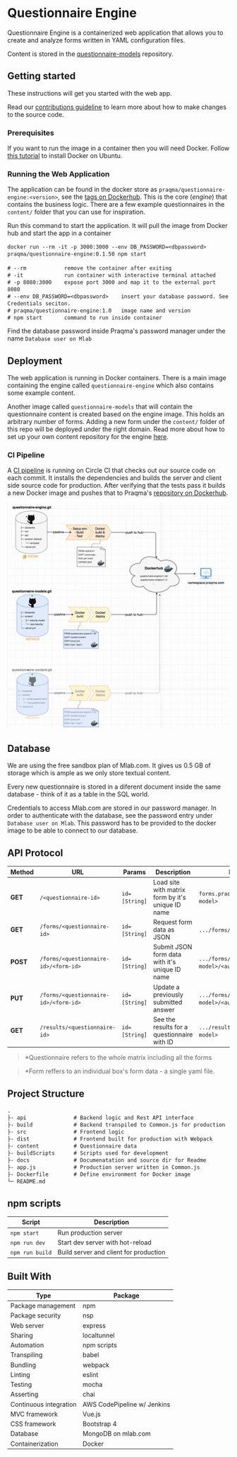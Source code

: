 # Questionnaire Engine

Questionnaire Engine is a containerized web application that allows you to create and analyze forms written in YAML configuration files.

Content is stored in the [questionnaire-models](https://github.com/Praqma/questionnaire-models) repository.

## Getting started

These instructions will get you started with the web app.

Read our [contributions guideline](/CONTRIBUTING.md) to learn more about how to make changes to the source code.

### Prerequisites

If you want to run the image in a container then you will need Docker. Follow [this tutorial](https://www.digitalocean.com/community/tutorials/how-to-install-and-use-docker-on-ubuntu-16-04) to install Docker on Ubuntu.

### Running the Web Application

The application can be found in the docker store as `praqma/questionnaire-engine:<version>`, see the [tags on Dockerhub](https://hub.docker.com/r/praqma/questionnaire-engine/tags/). This is the core (*engine*) that contains the business logic. There are a few example questionnaires in the `content/` folder that you can use for inspiration.

Run this command to start the application. It will pull the image from Docker hub and start the app in a container

```shell
docker run --rm -it -p 3000:3000 --env DB_PASSWORD=<dbpassword> praqma/questionnaire-engine:0.1.50 npm start

# --rm            remove the container after exiting
# -it             run container with interactive terminal attached
# -p 8080:3000    expose port 3000 and map it to the external port 8080
# --env DB_PASSWORD=<dbpassword>    insert your database password. See Credentials seciton.
# praqma/questionnaire-engine:1.0   image name and version
# npm start       command to run inside container
```

Find the database password inside Praqma's password manager under the name `Database user on Mlab`

## Deployment

The web application is running in Docker containers. There is a main image containing the engine called `questionnaire-engine` which also contains some example content.

Another image called `questionnaire-models` that will contain the questionnaire content is created based on the engine image. This holds an arbitrary number of forms. Adding a new form under the `content/` folder of this repo will be deployed under the right domain. Read more about how to set up your own content repository for the engine [here](https://github.com/Praqma/questionnaire-models).

### CI Pipeline

A [CI pipeline](https://circleci.com/gh/Praqma/questionnaire-engine) is running on Circle CI that checks out our source code on each commit. It installs the dependencies and builds the server and client side source code for production. After verifying that the tests pass it builds a new Docker image and pushes that to Praqma's [repository on Dockerhub](https://hub.docker.com/r/praqma/questionnaire-engine/).

![Deployment Description](/docs/deployment-description.png)

## Database

We are using the free sandbox plan of Mlab.com. It gives us 0.5 GB of storage which is ample as we only store textual content. 

Every new questionnaire is stored in a diferent document inside the same database - think of it as a table in the SQL world.

Credentials to access Mlab.com are stored in our password manager. In order to authenticate with the database, see the password entry under `Database user on Mlab`. This password has to be provided to the docker image to be able to connect to our database.

## API Protocol

|Method|URL|Params|Description|Example|
|---|---|---|---|---|
|**GET**|`/<questionnaire-id>`|`id=[String]`|Load site with matrix form by it's unique ID name|`forms.praqma.com/<maturity-model>`|
|**GET**|`/forms/<questionnaire-id>`|`id=[String]`|Request form data as JSON|`.../forms/<maturity-model>`|
|**POST**|`/forms/<questionnaire-id>/<form-id>`|`id=[String]`|Submit JSON form data with it's unique ID name|`.../forms/<maturity-model>/<automated-builds>`|
|**PUT**|`/forms/<questionnaire-id>/<form-id>`|`id=[String]`|Update a previously submitted answer|`.../forms/<maturity-model>/<automated-builds>`|
|**GET**|`/results/<questionnaire-id>`|`id=[String]`|See the results for a questionnaire with ID|`.../results/<maturity-model>`|

> *Questionnaire refers to the whole matrix including all the forms

> *Form reffers to an individual box's form data - a single yaml file.

## Project Structure

```text
.
├- api               # Backend logic and Rest API interface
├- build             # Backend transpiled to Common.js for production
├- src               # Frontend logic
├- dist              # Frontend built for production with Webpack
├- content           # Questionnaire data
├- buildScripts      # Scripts used for development
├- docs              # Documenatation and source dir for Readme
├- app.js            # Production server written in Common.js
├- Dockerfile        # Define environment for Docker image
└─ README.md
```

## npm scripts

|Script|Description|
|--|--|
|`npm start`|Run production server|
|`npm run dev`|Start dev server with hot-reload|
|`npm run build`|Build server and client for production|

## Built With

|Type|Package|
|---|---|
|Package management|npm|
|Package security|nsp|
|Web server|express|
|Sharing|localtunnel|
|Automation|npm scripts|
|Transpiling|babel|
|Bundling|webpack|
|Linting|eslint|
|Testing|mocha|
|Asserting|chai|
|Continuous integration|AWS CodePipeline w/ Jenkins|
|MVC framework|Vue.js|
|CSS framework|Bootstrap 4|
|Database|MongoDB on mlab.com|
|Containerization|Docker|

